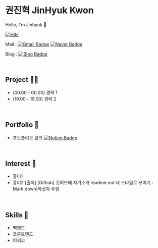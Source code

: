# 권진혁 JinHyuk Kwon
Hello, I'm Jinhyuk 👋

[![Hits](https://hits.seeyoufarm.com/api/count/incr/badge.svg?url=https%3A%2F%2Fgithub.com%2F05030522&count_bg=%2379C83D&title_bg=%23555555&icon=&icon_color=%23E7E7E7&title=hits&edge_flat=false)](https://hits.seeyoufarm.com)

Mail : 
[![Gmail Badge](https://img.shields.io/badge/Gmail-d14836?style=flat-square&logo=Gmail&logoColor=white&link=mailto:kjinhx96@gmail.com)](mailto:kjinhx96@gmail.com)
[![Naver Badge](https://img.shields.io/badge/Naver-03C75A?style=flat-square&logo=Naver&logoColor=white&link=mailto:kjinhx05@naver.com)](mailto:kjinhx05@naver.com)

Blog : 
[![Blog Badge](http://img.shields.io/badge/Blog-brightgreen?style=flat-square&logo=Naver&logoColor=white&link=https://blog.naver.com/kjinhx05)](https://blog.naver.com/kjinhx05)

<br>

## Project 🤹‍♀️
- (00.00 - 00.00) 경력 1
- (19.00 - 19.00) 경력 2

<br>

## Portfolio 📘
- 포트폴리오 링크 [![Notion Badge](http://img.shields.io/badge/Notion-000000?style=flat-square&logo=Notion&link=https://chatter-vision-9fa.notion.site/3535069952a742928fe24a19eb152e75?pvs=4)](https://chatter-vision-9fa.notion.site/3535069952a742928fe24a19eb152e75?pvs=4)

<br>

## Interest 👀
- 흥미1
- 흥미2
[출처] [Github] 깃허브에 자기소개 readme.md 내 스타일로 꾸미기 : Mark down|작성자 주힝

<br>

## Skills 💪
 - 백엔드
 - 프론트엔드
 - 어쩌고

